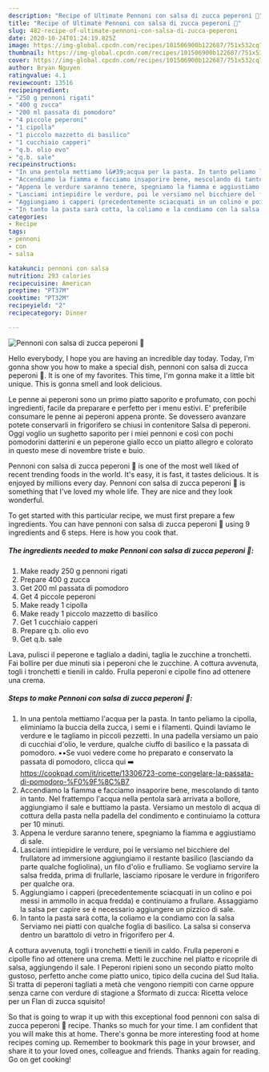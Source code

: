 ```yaml
---
description: "Recipe of Ultimate Pennoni con salsa di zucca peperoni 🌷"
title: "Recipe of Ultimate Pennoni con salsa di zucca peperoni 🌷"
slug: 482-recipe-of-ultimate-pennoni-con-salsa-di-zucca-peperoni
date: 2020-10-24T01:24:19.825Z
image: https://img-global.cpcdn.com/recipes/101506900b122687/751x532cq70/pennoni-con-salsa-di-zucca-peperoni-🌷-recipe-main-photo.jpg
thumbnail: https://img-global.cpcdn.com/recipes/101506900b122687/751x532cq70/pennoni-con-salsa-di-zucca-peperoni-🌷-recipe-main-photo.jpg
cover: https://img-global.cpcdn.com/recipes/101506900b122687/751x532cq70/pennoni-con-salsa-di-zucca-peperoni-🌷-recipe-main-photo.jpg
author: Bryan Nguyen
ratingvalue: 4.1
reviewcount: 13516
recipeingredient:
- "250 g pennoni rigati"
- "400 g zucca"
- "200 ml passata di pomodoro"
- "4 piccole peperoni"
- "1 cipolla"
- "1 piccolo mazzetto di basilico"
- "1 cucchiaio capperi"
- "q.b. olio evo"
- "q.b. sale"
recipeinstructions:
- "In una pentola mettiamo l&#39;acqua per la pasta. In tanto peliamo la cipolla, eliminiamo la buccia della zucca, i semi e i filamenti. Quindi laviamo le verdure e le tagliamo in piccoli pezzetti. In una padella versiamo un paio di cucchiai d&#39;olio, le verdure, qualche ciuffo di basilico e la passata di pomodoro. ▪️▪️Se vuoi vedere come ho preparato e conservato la passata di pomodoro, clicca qui ➡️ https://cookpad.com/it/ricette/13306723-come-congelare-la-passata-di-pomodoro-%F0%9F%8C%B7"
- "Accendiamo la fiamma e facciamo insaporire bene, mescolando di tanto in tanto. Nel frattempo l&#39;acqua nella pentola sarà arrivata a bollore, aggiungiamo il sale e buttiamo la pasta. Versiamo un mestolo di acqua di cottura della pasta nella padella del condimento e continuiamo la cottura per 10 minuti."
- "Appena le verdure saranno tenere, spegniamo la fiamma e aggiustiamo di sale."
- "Lasciami intiepidire le verdure, poi le versiamo nel bicchiere del frullatore ad immersione aggiungiamo il restante basilico (lasciando da parte qualche fogliolina), un filo d&#39;olio e frulliamo. Se vogliamo servire la salsa fredda, prima di frullarle, lasciamo riposare le verdure in frigorifero per qualche ora."
- "Aggiungiamo i capperi (precedentemente sciacquati in un colino e poi messi in ammollo in acqua fredda) e continuiamo a frullare. Assaggiamo la salsa per capire se è necessario aggiungere un pizzico di sale."
- "In tanto la pasta sarà cotta, la coliamo e la condiamo con la salsa Serviamo nei piatti con qualche foglia di basilico. La salsa si conserva dentro un barattolo di vetro in frigorifero per 4."
categories:
- Recipe
tags:
- pennoni
- con
- salsa

katakunci: pennoni con salsa 
nutrition: 293 calories
recipecuisine: American
preptime: "PT37M"
cooktime: "PT32M"
recipeyield: "2"
recipecategory: Dinner

---
```



![Pennoni con salsa di zucca peperoni 🌷](https://img-global.cpcdn.com/recipes/101506900b122687/751x532cq70/pennoni-con-salsa-di-zucca-peperoni-🌷-recipe-main-photo.jpg)

Hello everybody, I hope you are having an incredible day today. Today, I'm gonna show you how to make a special dish, pennoni con salsa di zucca peperoni 🌷. It is one of my favorites. This time, I'm gonna make it a little bit unique. This is gonna smell and look delicious.

Le penne ai peperoni sono un primo piatto saporito e profumato, con pochi ingredienti, facile da preparare e perfetto per i menu estivi. E&#39; preferibile consumare le penne ai peperoni appena pronte. Se dovessero avanzare potete conservarli in frigorifero se chiusi in contenitore Salsa di peperoni. Oggi voglio un sughetto saporito per i miei pennoni e così con pochi pomodorini datterini e un peperone giallo ecco un piatto allegro e colorato in questo mese di novembre triste e buio.

Pennoni con salsa di zucca peperoni 🌷 is one of the most well liked of recent trending foods in the world. It's easy, it is fast, it tastes delicious. It is enjoyed by millions every day. Pennoni con salsa di zucca peperoni 🌷 is something that I've loved my whole life. They are nice and they look wonderful.


To get started with this particular recipe, we must first prepare a few ingredients. You can have pennoni con salsa di zucca peperoni 🌷 using 9 ingredients and 6 steps. Here is how you cook that.

<!--inarticleads1-->

##### The ingredients needed to make Pennoni con salsa di zucca peperoni 🌷:

1. Make ready 250 g pennoni rigati
1. Prepare 400 g zucca
1. Get 200 ml passata di pomodoro
1. Get 4 piccole peperoni
1. Make ready 1 cipolla
1. Make ready 1 piccolo mazzetto di basilico
1. Get 1 cucchiaio capperi
1. Prepare q.b. olio evo
1. Get q.b. sale


Lava, pulisci il peperone e taglialo a dadini, taglia le zucchine a tronchetti. Fai bollire per due minuti sia i peperoni che le zucchine. A cottura avvenuta, togli i tronchetti e tienili in caldo. Frulla peperoni e cipolle fino ad ottenere una crema. 

<!--inarticleads2-->

##### Steps to make Pennoni con salsa di zucca peperoni 🌷:

1. In una pentola mettiamo l&#39;acqua per la pasta. In tanto peliamo la cipolla, eliminiamo la buccia della zucca, i semi e i filamenti. Quindi laviamo le verdure e le tagliamo in piccoli pezzetti. In una padella versiamo un paio di cucchiai d&#39;olio, le verdure, qualche ciuffo di basilico e la passata di pomodoro. ▪️▪️Se vuoi vedere come ho preparato e conservato la passata di pomodoro, clicca qui ➡️ https://cookpad.com/it/ricette/13306723-come-congelare-la-passata-di-pomodoro-%F0%9F%8C%B7
1. Accendiamo la fiamma e facciamo insaporire bene, mescolando di tanto in tanto. Nel frattempo l&#39;acqua nella pentola sarà arrivata a bollore, aggiungiamo il sale e buttiamo la pasta. Versiamo un mestolo di acqua di cottura della pasta nella padella del condimento e continuiamo la cottura per 10 minuti.
1. Appena le verdure saranno tenere, spegniamo la fiamma e aggiustiamo di sale.
1. Lasciami intiepidire le verdure, poi le versiamo nel bicchiere del frullatore ad immersione aggiungiamo il restante basilico (lasciando da parte qualche fogliolina), un filo d&#39;olio e frulliamo. Se vogliamo servire la salsa fredda, prima di frullarle, lasciamo riposare le verdure in frigorifero per qualche ora.
1. Aggiungiamo i capperi (precedentemente sciacquati in un colino e poi messi in ammollo in acqua fredda) e continuiamo a frullare. Assaggiamo la salsa per capire se è necessario aggiungere un pizzico di sale.
1. In tanto la pasta sarà cotta, la coliamo e la condiamo con la salsa Serviamo nei piatti con qualche foglia di basilico. La salsa si conserva dentro un barattolo di vetro in frigorifero per 4.


A cottura avvenuta, togli i tronchetti e tienili in caldo. Frulla peperoni e cipolle fino ad ottenere una crema. Metti le zucchine nel piatto e ricoprile di salsa, aggiungendo il sale. I Peperoni ripieni sono un secondo piatto molto gustoso, perfetto anche come piatto unico, tipico della cucina del Sud Italia. Si tratta di peperoni tagliati a metà che vengono riempiti con carne oppure senza carne con verdure di stagione a Sformato di zucca: Ricetta veloce per un Flan di zucca squisito! 

So that is going to wrap it up with this exceptional food pennoni con salsa di zucca peperoni 🌷 recipe. Thanks so much for your time. I am confident that you will make this at home. There's gonna be more interesting food at home recipes coming up. Remember to bookmark this page in your browser, and share it to your loved ones, colleague and friends. Thanks again for reading. Go on get cooking!
